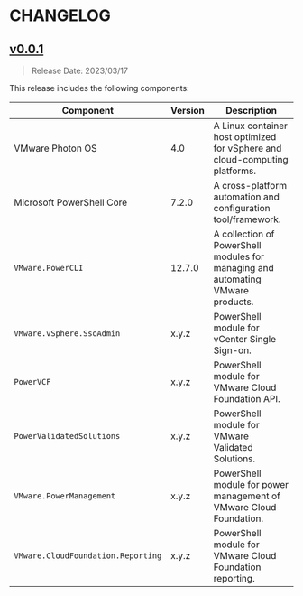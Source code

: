 # CHANGELOG

## [v0.0.1](https://gitlab.eng.vmware.com/sydney/containers/powercli/releases/tag/v0.0.1)

> Release Date: 2023/03/17

This release includes the following components:

| Component                          | Version | Description                                                                     |
|------------------------------------|---------|---------------------------------------------------------------------------------|
| VMware Photon OS                   | 4.0     | A Linux container host optimized for vSphere and cloud-computing platforms.     |
| Microsoft PowerShell Core          | 7.2.0   | A cross-platform automation and configuration tool/framework.                   |
| `VMware.PowerCLI`                  | 12.7.0  | A collection of PowerShell modules for managing and automating VMware products. |
| `VMware.vSphere.SsoAdmin`          | x.y.z   | PowerShell module for vCenter Single Sign-on.                                   |
| `PowerVCF`                         | x.y.z   | PowerShell module for VMware Cloud Foundation API.                              |
| `PowerValidatedSolutions`          | x.y.z   | PowerShell module for VMware Validated Solutions.                               |
| `VMware.PowerManagement`           | x.y.z   | PowerShell module for power management of VMware Cloud Foundation.              |
| `VMware.CloudFoundation.Reporting` | x.y.z   | PowerShell module for VMware Cloud Foundation reporting.                        |
